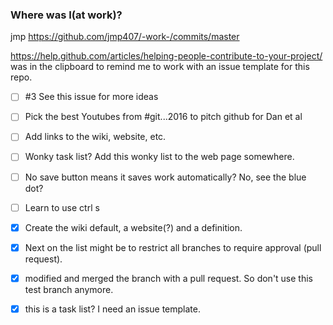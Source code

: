### Where was I(at work)?
jmp
https://github.com/jmp407/-work-/commits/master

https://help.github.com/articles/helping-people-contribute-to-your-project/
 was in the clipboard to remind me to work with an issue template for this repo.

 - [ ] #3 See this issue for more ideas
 - [ ] Pick the best Youtubes from #git...2016 to pitch github for Dan et al
 - [ ] Add links to the wiki, website, etc.
 - [ ] Wonky task list?  Add this wonky list to the web page somewhere.
 - [ ] No save button means it saves work automatically?  No, see the blue dot?
 - [ ] Learn to use ctrl s
 - [x] Create the wiki default, a website(?) and a definition.
 - [x] Next on the list might be to restrict all branches to require approval (pull request).

 - [x] modified and merged the branch with a pull request.  So don't use this test branch anymore.
 - [x] this is a task list?  I need an issue template.
